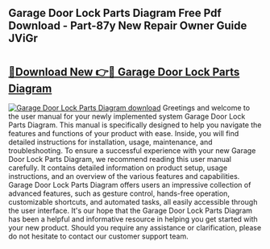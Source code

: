 ## Garage Door Lock Parts Diagram Free Pdf Download - Part-87y New Repair Owner Guide JViGr

# <h2><a href="http://dfibvy.blite.top/?on=Garage+Door+Lock+Parts+Diagram">🔗Download New 👉🔴 Garage Door Lock Parts Diagram</a></h2>

[![Garage Door Lock Parts Diagram download](https://i.imgur.com/lujVjoI.png)](http://dfibvy.blite.top/?on=Garage+Door+Lock+Parts+Diagram)
Greetings and welcome to the user manual for your newly implemented system Garage Door Lock Parts Diagram. This manual is specifically designed to help you navigate the features and functions of your product with ease. Inside, you will find detailed instructions for installation, usage, maintenance, and troubleshooting. To ensure a successful experience with your new Garage Door Lock Parts Diagram, we recommend reading this user manual carefully. It contains detailed information on product setup, usage instructions, and an overview of the various features and capabilities. Garage Door Lock Parts Diagram offers users an impressive collection of advanced features, such as gesture control, hands-free operation, customizable shortcuts, and automated tasks, all easily accessible through the user interface. It's our hope that the Garage Door Lock Parts Diagram has been a helpful and informative resource in helping you get started with your new product. Should you require any assistance or clarification, please do not hesitate to contact our customer support team.
